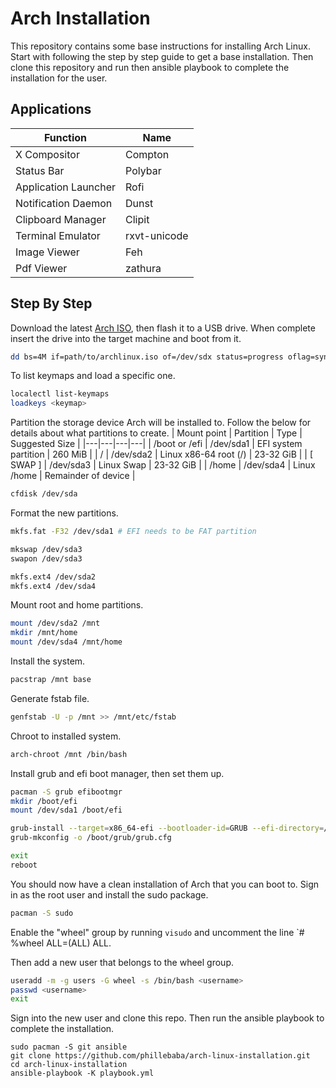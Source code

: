 # Arch Installation
This repository contains some base instructions for installing Arch Linux. Start with following the step by step guide to get a base installation. Then clone this repository and run then ansible playbook to complete the installation for the user.

## Applications
| Function | Name |
| --- | --- |
| X Compositor | Compton |
| Status Bar | Polybar |
| Application Launcher | Rofi |
| Notification Daemon | Dunst |
| Clipboard Manager | Clipit |
| Terminal Emulator | rxvt-unicode |
| Image Viewer | Feh |
| Pdf Viewer | zathura |

## Step By Step
Download the latest [Arch ISO](https://archlinux.org/download/), then flash it to a USB drive. When complete insert the drive into the target machine and boot from it.
```bash
dd bs=4M if=path/to/archlinux.iso of=/dev/sdx status=progress oflag=sync
```

To list keymaps and load a specific one.
```bash
localectl list-keymaps
loadkeys <keymap>
```

Partition the storage device Arch will be installed to. Follow the below for details about what partitions to create.
| Mount point | Partition | Type | Suggested Size |
|---|---|---|---|
| /boot or /efi | /dev/sda1 | EFI system partition | 260 MiB |
| / | /dev/sda2 | Linux x86-64 root (/) | 23-32 GiB |
| [ SWAP ] | /dev/sda3 | Linux Swap | 23-32 GiB |
| /home | /dev/sda4 | Linux /home | Remainder of device |

```bash
cfdisk /dev/sda
```
Format the new partitions.
```bash
mkfs.fat -F32 /dev/sda1 # EFI needs to be FAT partition

mkswap /dev/sda3
swapon /dev/sda3

mkfs.ext4 /dev/sda2
mkfs.ext4 /dev/sda4
```

Mount root and home partitions.
```bash
mount /dev/sda2 /mnt
mkdir /mnt/home
mount /dev/sda4 /mnt/home
```

Install the system.
```bash
pacstrap /mnt base
```

Generate fstab file.
```bash
genfstab -U -p /mnt >> /mnt/etc/fstab
```

Chroot to installed system.
```bash
arch-chroot /mnt /bin/bash
```

Install grub and efi boot manager, then set them up.
```bash
pacman -S grub efibootmgr
mkdir /boot/efi
mount /dev/sda1 /boot/efi

grub-install --target=x86_64-efi --bootloader-id=GRUB --efi-directory=/boot/efi --recheck
grub-mkconfig -o /boot/grub/grub.cfg

exit
reboot
```

You should now have a clean installation of Arch that you can boot to. Sign in as the root user and install the sudo package.
```bash
pacman -S sudo
```

Enable the "wheel" group by running `visudo` and uncomment the line `# %wheel ALL=(ALL) ALL.

Then add a new user that belongs to the wheel group.
```bash
useradd -m -g users -G wheel -s /bin/bash <username>
passwd <username>
exit
```

Sign into the new user and clone this repo. Then run the ansible playbook to complete the installation.
```
sudo pacman -S git ansible
git clone https://github.com/phillebaba/arch-linux-installation.git
cd arch-linux-installation
ansible-playbook -K playbook.yml
```

